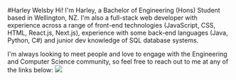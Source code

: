 

#Harley Welsby
Hi! I'm Harley, a Bachelor of Engineering (Hons) Student based in Wellington, NZ. I'm also a full-stack web developer with experience across a range of front-end technologies (JavaScript, CSS, HTML, React.js, Next.js), experience with some back-end languages (Java, Python, C#) and junior dev knowledge of SQL database systems.

I'm always looking to meet people and love to engage with the Engineering and Computer Science community, so feel free to reach out to me at any of the links below:
<a href="https://www.linkedin.com/in/harleywelsby/" target="_blank"><img src="https://upload.wikimedia.org/wikipedia/commons/thumb/c/ca/LinkedIn_logo_initials.png/768px-LinkedIn_logo_initials.png"/><a/>
 
<!--
**harleywelsby/harleywelsby** is a ✨ _special_ ✨ repository because its `README.md` (this file) appears on your GitHub profile.

Here are some ideas to get you started:

- 🔭 I’m currently working on ...
- 🌱 I’m currently learning ...
- 👯 I’m looking to collaborate on ...
- 🤔 I’m looking for help with ...
- 💬 Ask me about ...
- 📫 How to reach me: ...
- 😄 Pronouns: ...
- ⚡ Fun fact: ...
-->
